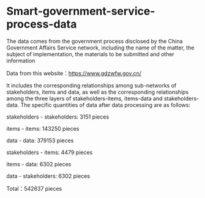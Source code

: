 # Smart-government-service-process-data

The data comes from the government process disclosed by the China Government Affairs Service network, including the name of the matter, the subject of implementation, the materials to be submitted and other information


Data from this website：https://www.gdzwfw.gov.cn/

It includes the corresponding relationships among sub-networks of stakeholders, items and data, as well as the corresponding relationships among the three layers of stakeholders-items, items-data and stakeholders-data. The specific quantities of data after data processing are as follows:

stakeholders - stakeholders: 3151 pieces

items        -        items: 143250 pieces

data         -         data: 379153 pieces

stakeholders -        items: 4479 pieces

items        -         data: 6302 pieces

data         - stakeholders: 6302 pieces

Total：542637 pieces
